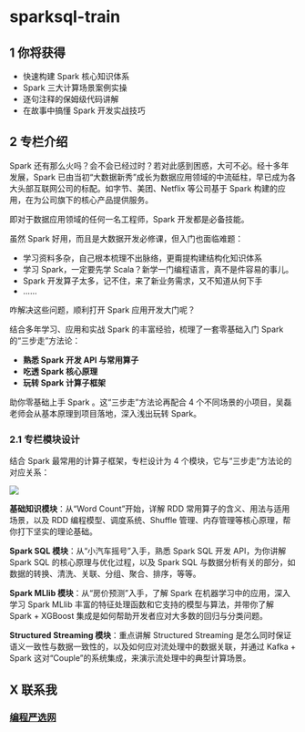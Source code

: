 # sparksql-train

## 1 你将获得

- 快速构建 Spark 核心知识体系
- Spark 三大计算场景案例实操
- 逐句注释的保姆级代码讲解
- 在故事中搞懂 Spark 开发实战技巧

## 2 专栏介绍

Spark 还有那么火吗？会不会已经过时？若对此感到困惑，大可不必。经十多年发展，Spark 已由当初“大数据新秀”成长为数据应用领域的中流砥柱，早已成为各大头部互联网公司的标配。如字节、美团、Netflix 等公司基于 Spark 构建的应用，在为公司旗下的核心产品提供服务。

即对于数据应用领域的任何一名工程师，Spark 开发都是必备技能。

虽然 Spark 好用，而且是大数据开发必修课，但入门也面临难题：

- 学习资料多杂，自己根本梳理不出脉络，更甭提构建结构化知识体系
- 学习 Spark，一定要先学 Scala？新学一门编程语言，真不是件容易的事儿。
- Spark 开发算子太多，记不住，来了新业务需求，又不知道从何下手
- ……

咋解决这些问题，顺利打开 Spark 应用开发大门呢？

结合多年学习、应用和实战 Spark 的丰富经验，梳理了一套零基础入门 Spark 的“三步走”方法论：

- **熟悉 Spark 开发 API 与常用算子**
- **吃透 Spark 核心原理**
- **玩转 Spark 计算子框架**

助你零基础上手 Spark 。这“三步走”方法论再配合 4 个不同场景的小项目，吴磊老师会从基本原理到项目落地，深入浅出玩转 Spark。

### 2.1 专栏模块设计

结合 Spark 最常用的计算子框架，专栏设计为 4 个模块，它与“三步走”方法论的对应关系：

![](https://codeselect.oss-cn-shanghai.aliyuncs.com/image-20240321175835357.png)

**基础知识模块**：从“Word Count”开始，详解 RDD 常用算子的含义、用法与适用场景，以及 RDD 编程模型、调度系统、Shuffle 管理、内存管理等核心原理，帮你打下坚实的理论基础。

**Spark SQL 模块**：从“小汽车摇号”入手，熟悉 Spark SQL 开发 API，为你讲解 Spark SQL 的核心原理与优化过程，以及 Spark SQL 与数据分析有关的部分，如数据的转换、清洗、关联、分组、聚合、排序，等等。

**Spark MLlib 模块**：从“房价预测”入手，了解 Spark 在机器学习中的应用，深入学习 Spark MLlib 丰富的特征处理函数和它支持的模型与算法，并带你了解 Spark + XGBoost 集成是如何帮助开发者应对大多数的回归与分类问题。

**Structured Streaming 模块**：重点讲解 Structured Streaming 是怎么同时保证语义一致性与数据一致性的，以及如何应对流处理中的数据关联，并通过 Kafka + Spark 这对“Couple”的系统集成，来演示流处理中的典型计算场景。

## X 联系我

### [编程严选网](http://www.javaedge.cn/)
